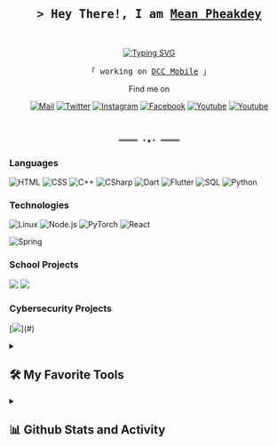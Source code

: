 <!-- Title -->
<h2 align="center">
        <samp>&gt; Hey There!, I am
                <b><a target="_blank" href="#">Mean Pheakdey</a></b>
        </samp>
        
</h2>
<br>


<p align="center">
  <!-- Typing SVG by itskdey - https://github.com/itskdey/readme-typing-svg -->
<a href="https://git.io/typing-svg"><img src="https://readme-typing-svg.demolab.com?font=Fira+Code&weight=500&size=18&pause=1000&color=F70A83&width=435&lines=Computer+Science+Student+and+Game+Addict" alt="Typing SVG" /></a>
</p>



<p align="center">
        <!-- Intro -->
        <samp>
                「 working on <a href="https://dcc.gov.kh/home">DCC Mobile</a> 」
<!--                 <br>
                「 Software developer by day, code ninja by night, and forever chasing bugs with a side of laughter.</b> 」
                <br> -->
                <br>
        </samp>
        <!-- Technologies -->
        <!-- JavaScript -->
<!--         <a href="https://github.com/ShahriarShafin?tab=repositories" target="_blank"><img alt="JavaScript"
                        src="https://img.shields.io/badge/-JavaScript-F7DF1E?style=flat-square&logo=JavaScript&logoColor=white">
        </a> -->
        <!-- React -->
<!--         <a href="https://github.com/ShahriarShafin?tab=repositories" target="_blank"><img alt="React"
                        src="https://img.shields.io/badge/-React-02cdf1?style=flat-square&logo=React&logoColor=white">
        </a> -->
        <!-- NextJS -->
<!--         <a href="https://github.com/ShahriarShafin?tab=repositories" target="_blank"><img alt="NextJS"
                        src="https://img.shields.io/badge/-NextJS-white?style=flat-square&logo=Next.js&logoColor=black">
        </a> -->
        <!-- TailwindCSS -->
<!--         <a href="https://github.com/ShahriarShafin?tab=repositories" target="_blank"><img alt="TailwindCSS"
                        src="https://img.shields.io/badge/-TailwindCSS-10172a?style=flat-square&logo=Tailwindcss&logoColor=37bcf8">
        </a> -->
        <!-- Arduino -->
<!--         <a href="https://github.com/ShahriarShafin?tab=repositories" target="_blank"><img alt="Arduino"
                        src="https://img.shields.io/badge/-Arduino-00979D?style=flat-square&logo=Arduino&logoColor=white">
        </a> -->
</p>
  <!-- Social Links -->
    <p align="center">Find me on</p>
 <p align="center">
    <!-- Mail -->
    <a href="mailto:connect.meanphekadey069@gmail.com" target="_blank"><img alt="Mail" src="https://img.shields.io/badge/-Mail-EA4335?style=flat-square&logo=Gmail&logoColor=white"></a>
    <!-- Twitter -->
    <a href="https://twitter.com/itskdey" target="_blank"><img alt="Twitter" src="https://img.shields.io/badge/-Twitter-1c9bef?style=flat-square&logo=Twitter&logoColor=white"></a>
    <!-- Instagram -->
    <a href="https://www.instagram.com/itskdey/" target="_blank"><img alt="Instagram" src="https://img.shields.io/badge/-Instagram-E4405F?style=flat-square&logo=instagram&logoColor=white&labelColor=E4405F"></a>
    <!-- Facebook -->
    <a href="https://www.facebook.com/itskdey/" target="_blank"><img alt="Facebook" src="https://img.shields.io/badge/-Facebook-1877F2?style=flat-square&logo=facebook&logoColor=white"></a>
    <!-- Youtube -->
    <a href="https://www.youtube.com/channel/UCcLED5up-1-RgYkOYdc_ZUw" target="_blank"><img alt="Youtube" src="https://img.shields.io/badge/-Youtube-FF0000?style=flat-square&logo=Youtube&logoColor=white"></a>
    <!-- Thread -->
    <a href="https://www.threads.net/@itskdey" target="_blank"><img alt="Youtube" src="https://img.shields.io/badge/-Threads-000000?style=flat-square&logo=threads&logoColor=white"></a>
</p>


<!-- Details Section -->

<br>

<!-- Footer -->
<samp>
    <p align="center">
        ════ ⋆★⋆ ════
        <br>
<!--         "Happy Coding👨‍💻" -->
    </p>
</samp>



### Languages


![HTML](https://img.shields.io/badge/-HTML-000?&logo=html5)
![CSS](https://img.shields.io/badge/-CSS-000?&logo=css3&logoColor=007396)
![C++](https://img.shields.io/badge/-C++-000?&logo=c%2b%2b&logoColor=00599C)
![CSharp](https://img.shields.io/badge/-CSharp-000?&logo=CSharp)
![Dart](https://img.shields.io/badge/-Dart-000?&logo=Dart&logoColor=0175C2)
![Flutter](https://img.shields.io/badge/-flutter-000?&logo=flutter&logoColor=02569B)
![SQL](https://img.shields.io/badge/-SQL-000?&logo=MySQL)
![Python](https://img.shields.io/badge/-Python-000?&logo=Python)

### Technologies

<!--  ![AWS](https://img.shields.io/badge/-AWS-000?&logo=Amazon-AWS&logoColor=F90) -->
<!--  ![Docker](https://img.shields.io/badge/-Docker-000?&logo=Docker) -->
<!--  ![Kubernetes](https://img.shields.io/badge/-Kubernetes-000?&logo=Kubernetes) -->
![Linux](https://img.shields.io/badge/-Linux-000?&logo=Linux)
![Node.js](https://img.shields.io/badge/-Node.js-000?&logo=node.js)
![PyTorch](https://img.shields.io/badge/-PyTorch-000?&logo=PyTorch) 
![React](https://img.shields.io/badge/-React-000?&logo=React)
<!--  ![Redis](https://img.shields.io/badge/-Redis-000?&logo=Redis) -->
![Spring](https://img.shields.io/badge/-Spring-000?&logo=Spring)
<!--  ![TensorFlow](https://img.shields.io/badge/-TensorFlow-000?&logo=TensorFlow) -->

### School Projects
[![](https://img.shields.io/badge/-🎥%20C++%20Movies%20MS-000)](#)
[![](https://img.shields.io/badge/-🧬%20My%20Website-000)](http://www.meanpheakdey.epizy.com/)


### Cybersecurity Projects

[![](https://img.shields.io/badge/-🩸%20Heartbleed%20(working_on_it)-000)](#)


<details> 
  <summary><h2>🛠️ My Favorite Tools</h2></summary>
  <!-- Some badges are from https://github.com/Ileriayo/markdown-badges -->

  

  <h3>🧰 Frameworks and Libraries</h3>

  <p>
      <a href="#"><img alt="Arduino" src="https://img.shields.io/badge/-Arduino-00979D?logo=Arduino&logoColor=white"></a>
      <a href="#"><img alt="BlissfulJS" src="https://custom-icon-badges.demolab.com/badge/Bliss.js-3dacc2.svg?logo=bliss&logoColor=white"></a>
      <a href="#"><img alt="Bootstrap" src="https://img.shields.io/badge/Bootstrap-7952B3.svg?logo=bootstrap&logoColor=white"></a>
      <a href="#"><img alt="Cordova" src="https://img.shields.io/badge/-Cordova-E8E8E8?logo=apache-cordova&logoColor=black"></a>
      <a href="#"><img alt="Discord.py" src="https://custom-icon-badges.demolab.com/badge/Discord.py-0d1620.svg?logo=dpy"></a>
      <a href="#"><img alt="Electron" src="https://img.shields.io/badge/Electron-20232e.svg?logo=electron&logoColor=white"></a>
      <a href="#"><img alt="Express.js" src="https://img.shields.io/badge/Express.js-404d59.svg?logo=express&logoColor=white"></a>
      <a href="#"><img alt="Flask" src="https://img.shields.io/badge/Flask-000000.svg?logo=flask&logoColor=white"></a>
      <a href="#"><img alt="GitHub Actions" src="https://img.shields.io/badge/GitHub%20Actions-2671E5.svg?logo=github%20actions&logoColor=white"></a>
      <a href"#"><img alt="Gunicorn" src="https://img.shields.io/badge/-Gunicorn-499848.svg?logo=gunicorn&logoColor=white"></a>
      <a href="#"><img alt="JUnit" src="https://custom-icon-badges.demolab.com/badge/JUnit-25A162.svg?logo=check-circle&logoColor=white"></a>
      <a href="#"><img alt="Material Design" src="https://img.shields.io/badge/Material%20Design-0081CB.svg?logo=material-design&logoColor=white"></a>
      <a href="#"><img alt="Nextcord" src="https://custom-icon-badges.demolab.com/badge/Nextcord-0d1620.svg?logo=nextcord"></a>
      <a href="#"><img alt="NumPy" src="https://img.shields.io/badge/Numpy-013243.svg?logo=numpy&logoColor=white"></a>
      <a href="#"><img alt="Pandas" src="https://img.shields.io/badge/Pandas-150458.svg?logo=pandas&logoColor=white"></a>
      <a href="#"><img alt="PHPUnit" src="https://custom-icon-badges.demolab.com/badge/PHPUnit-366488.svg?logo=test-tube&logoColor=white"></a>
      <a href="#"><img alt="Praw" src="https://custom-icon-badges.demolab.com/badge/Praw-ff3c0c.svg?logo=praw"></a>
      <a href="#"><img alt="Pytest" src="https://img.shields.io/badge/Pytest-0A9EDC.svg?logo=pytest&logoColor=white"></a>
      <a href="#"><img alt="React" src="https://img.shields.io/badge/React-20232a.svg?logo=react&logoColor=%2361DAFB"></a>
      <a href="#"><img alt="Slim" src="https://custom-icon-badges.demolab.com/badge/Slim-74a045.svg?logo=slim-php"></a>
      <a href="#"><img alt="Symfony" src="https://img.shields.io/badge/Symfony-111111.svg?logo=symfony&logoColor=white"></a>
      <a href="#"><img alt="SymPy" src="https://img.shields.io/badge/Sympy-3B5526.svg?logo=sympy&logoColor=white"></a>
      <a href="#"><img alt="TensorFlow" src="https://img.shields.io/badge/TensorFlow-FF6F00.svg?logo=TensorFlow&logoColor=white"></a>
      <a href="#"><img alt="Wordpress" src="https://img.shields.io/badge/Wordpress-21759B?logo=wordpress&logoColor=white"></a>
      <a href="#"><img alt="WPF (.Net)" src="https://img.shields.io/badge/WPF-5C2D91?logo=.net&logoColor=white"></a>
  </p>

  <h3>🗄️ Databases and Cloud Hosting</h3>

  <p>
      <a href="#"><img alt="GitHub Pages" src="https://img.shields.io/badge/GitHub%20Pages-327FC7.svg?logo=github&logoColor=white"></a>
      <a href="#"><img alt="Heroku" src="https://img.shields.io/badge/Heroku-430098.svg?logo=heroku&logoColor=white"></a>
      <a href="#"><img alt="MongoDB" src ="https://img.shields.io/badge/MongoDB-4ea94b.svg?logo=mongodb&logoColor=white"></a>
      <a href="#"><img alt="MySQL" src="https://img.shields.io/badge/MySQL-00f.svg?logo=mysql&logoColor=white"></a>
      <a href="#"><img alt="Notion" src="https://img.shields.io/badge/Notion-010101.svg?logo=notion&logoColor=white"></a>
      <a href="#"><img alt="Oracle" src ="https://img.shields.io/badge/Oracle-F00000.svg?logo=oracle&logoColor=white"></a>
      <a href="#"><img alt="PostgreSQL" src ="https://img.shields.io/badge/PostgreSQL-316192.svg?logo=postgresql&logoColor=white"></a>
      <a href="#"><img alt="Render" src="https://img.shields.io/badge/Render-00979D.svg?logo=render&logoColor=white"></a>
      <a href="#"><img alt="Repl.it" src="https://img.shields.io/badge/Repl.it-0D101E.svg?logo=Replit&logoColor=white"></a>
      <a href="#"><img alt="SQLite" src ="https://img.shields.io/badge/SQLite-07405e.svg?logo=sqlite&logoColor=white"></a>
      <a href="#"><img alt="Vercel" src="https://img.shields.io/badge/Vercel-000000.svg?logo=vercel&logoColor=white"></a>
  </p>

  <h3>💻 Software and Tools</h3>

  <p>
      <a href="#"><img alt="Adobe" src="https://img.shields.io/badge/Adobe-FF0000.svg?logo=adobe&logoColor=white"></a>
      <a href="#"><img alt="Android" src="https://img.shields.io/badge/Android-3DDC84?logo=android&logoColor=white"></a>
      <a href="#"><img alt="Android Studio" src="https://img.shields.io/badge/Android%20Studio-008678.svg?logo=android-studio&logoColor=white"></a>
      <a href="#"><img alt="Arch Linux" src="https://img.shields.io/badge/Arch%20Linux-1793D1.svg?logo=arch-linux&logoColor=white"></a>
      <a href="#"><img alt="Audacity" src="https://img.shields.io/badge/-Audacity-0000CC?logo=audacity&logoColor=white"></a>
      <a href="#"><img alt="Bitwarden" src="https://img.shields.io/badge/-Bitwarden-175DDC?logo=bitwarden&logoColor=white"></a>
      <a href="#"><img alt="Brave" src="https://img.shields.io/badge/-Brave-FB542B?logo=brave&logoColor=white"></a>
      <a href="#"><img alt="Construct 3" src="https://img.shields.io/badge/Construct%203-00b56a.svg?logo=construct-3&logoColor=white"></a>
      <a href="#"><img alt="Dark Reader" src="https://img.shields.io/badge/-Dark%20Reader-141E24?logo=dark-reader&logoColor=white"></a>
      <a href="#"><img alt="Dbeaver" src="https://custom-icon-badges.demolab.com/badge/-Dbeaver-372923?logo=dbeaver-mono&logoColor=white"></a>
      <a href="#"><img alt="Discord" src="https://img.shields.io/badge/-Discord-5865F2.svg?logo=discord&logoColor=white"></a>
      <a href="#"><img alt="Git" src="https://img.shields.io/badge/Git-F05033.svg?logo=git&logoColor=white"></a>
      <a href="#"><img alt="GitHub Desktop" src="https://img.shields.io/badge/GitHub%20Desktop-8034A9.svg?logo=github&logoColor=white"></a>
      <a href="#"><img alt="Google Sheets" src="https://img.shields.io/badge/Sheets-34A853.svg?logo=google%20sheets&logoColor=white"></a>
      <a href="#"><img alt="Inkscape" src="https://img.shields.io/badge/Inkscape-000000?logo=Inkscape&logoColor=white"></a>
      <a href="#"><img alt="Jupyter" src="https://img.shields.io/badge/Jupyter-F37626.svg?logo=Jupyter&logoColor=white"></a>
      <a href="#"><img alt="OBS Studio" src="https://img.shields.io/badge/-OBS-302E31?logo=obs-studio&logoColor=white"></a>
      <a href="#"><img alt="Photopea" src="https://img.shields.io/badge/Photopea-18A497?logo=photopea&logoColor=white"></a>
      <a href="#"><img alt="Postman" src="https://img.shields.io/badge/Postman-FF6C37?logo=postman&logoColor=white"></a>
      <a href="#"><img alt="SonarLint" src="https://img.shields.io/badge/-SonarLint-CB2029?logo=sonarlint&logoColor=white"></a>
      <a href="#"><img alt="Stack Overflow" src="https://img.shields.io/badge/-Stack%20Overflow-FE7A16?logo=stack-overflow&logoColor=white"></a>
      <a href="#"><img alt="Visual Studio Code" src="https://img.shields.io/badge/Visual%20Studio%20Code-0078d7.svg?logo=visual-studio-code&logoColor=white"></a>
  </p>
</details>

<details> 
  <summary><h2>📊 Github Stats and Activity</h2></summary>

  <h3>🔥 Streak Stats</h3>

  <!-- GitHub Readme Streak Stats - https://github.com/DenverCoder1/github-readme-streak-stats -->
  <p>
    <a href="#">
      <img title="🔥 Get streak stats for your profile at git.io/streak-stats" alt="DenverCoder1's streak" src="https://streak-stats.demolab.com/?user=itskdey&theme=monokai-metallian&hide_border=true"/>
    </a>

  </p>

  <h3>💻 GitHub Profile Stats</h3>

  <!-- https://github.com/anuraghazra/github-readme-stats -->

  <a href="https://github.com/anuraghazra/github-readme-stats"><img alt="DenverCoder1's Github Stats" src="https://denvercoder1-github-readme-stats.vercel.app/api/?username=itskdey&show_icons=true&include_all_commits=true&count_private=true&theme=react&hide_border=true&bg_color=1F222E&title_color=F85D7F&icon_color=F8D866" height="192px"/></a>
  <a href="https://github.com/anuraghazra/github-readme-stats"><img alt="DenverCoder1's Top Languages" src="https://denvercoder1-github-readme-stats.vercel.app/api/top-langs/?username=itskdey&langs_count=8&layout=compact&theme=react&hide_border=true&bg_color=1F222E&title_color=F85D7F&icon_color=F8D866&hide=Jupyter%20Notebook,Roff" height="192px"/></a>
  <br/>

  <b>Note:</b> Top languages is only a metric of the languages my public code consists of and doesn't reflect experience or skill level.
  
  <!-- https://github.com/ashutosh00710/github-readme-activity-graph -->

  <a href="https://github.com/ashutosh00710/github-readme-activity-graph"><img alt="DenverCoder1's Activity Graph" src="https://github-readme-activity-graph.vercel.app/graph/?username=itskdey&bg_color=1F222E&color=F8D866&line=F85D7F&point=FFFFFF&hide_border=true" /></a>


</details>

  <!-- Featured Repositories -->
<!--#### Featured

<p align="center">
<a href="https://github.com/shahriarshafin/shahriarshafin">
<img width='49%' align="center"src="https://github-readme-stats.vercel.app/api/pin/?username=shahriarshafin&repo=shahriarshafin&border_color=02D892&bg_color=0D1117&title_color=C9D1D9&text_color=8B949E&icon_color=02D892" />
</a>
<span>&nbsp;</span>
<a href="https://github.com/shahriarshafin/disney-plus-clone">
<img width='49%' align="center"src="https://github-readme-stats.vercel.app/api/pin/?username=shahriarshafin&repo=disney-plus-clone&border_color=02D892&bg_color=0D1117&title_color=C9D1D9&text_color=8B949E&icon_color=02D892" />
</a>
</p>

<p align="center">
<a href="https://github.com/shahriarshafin/NodeMcu-ESP8266_Fake_sign_in">
<img width='49%' align="center"src="https://github-readme-stats.vercel.app/api/pin/?username=shahriarshafin&repo=NodeMcu-ESP8266_Fake_sign_in&border_color=02D892&bg_color=0D1117&title_color=C9D1D9&text_color=8B949E&icon_color=02D892" />
</a>
<span>&nbsp;</span>
<a href="https://github.com/shahriarshafin/Iot-car-controller">
<img width='49%' align="center"src="https://github-readme-stats.vercel.app/api/pin/?username=shahriarshafin&repo=iot-car-controller&border_color=02D892&bg_color=0D1117&title_color=C9D1D9&text_color=8B949E&icon_color=02D892" />
</a>
</p>



